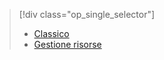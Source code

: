 > [!div class="op_single_selector"]
> * [Classico](../articles/virtual-machines/virtual-machines-windows-classic-troubleshoot-deployment-new-vm.md)
> * [Gestione risorse](../articles/virtual-machines/virtual-machines-windows-troubleshoot-deployment-new-vm.md)
> 
> 

